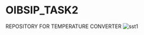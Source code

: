 # OIBSIP_TASK2
REPOSITORY FOR TEMPERATURE CONVERTER
![sst1](https://user-images.githubusercontent.com/126276583/222649097-cb67ef5d-a176-4d3f-ae01-06e58d557b71.png)
